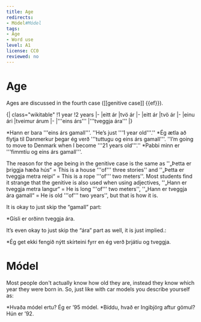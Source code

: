 ```yaml
---
title: Age
redirects:
- Módel#Módel
tags:
- Age
- Word use
level: A1
license: CC0
reviewed: no
---
```


# Age

Ages are discussed in the fourth case ([[genitive case]] {{ef}}).

{| class="wikitable"
!1 year
!2 years
|-
|eitt ár
|tvö ár
|-
|eitt ár
|tvö ár
|-
|einu ári
|tveimur árum
|-
|'''eins árs'''
|'''tveggja ára'''
|}

*Hann er bara '''eins árs gamall'''. ''He’s just '''1 year old'''.''
*Ég ætla að flytja til Danmerkur þegar ég verð '''tuttugu og eins árs gamall'''. ''I’m going to move to Denmark when I become '''21 years old'''.''
*Pabbi minn er '''fimmtíu og eins árs gamall'''.

The reason for the age being in the genitive case is the same as ''„Þetta er þriggja hæða hús“ = This is a house '''of''' three stories'' and ''„Þetta er tveggja metra reipi“ = This is a rope '''of''' two meters''. Most students find it strange that the genitive is also used when using adjectives, ''„Hann er tveggja metra langur“ = He is long '''of''' two meters'', ''„Hann er tveggja ára gamall“ = He is old '''of''' two years'', but that is how it is.

It is okay to just skip the “gamall” part:

*Gísli er orðinn tveggja ára.

It’s even okay to just skip the “ára” part as well, it is just implied.:

*Ég get ekki fengið nýtt skírteini fyrr en ég verð þrjátíu og tveggja.

# Módel

Most people don't actually know how old they are, instead they know which year they were born in. So, just like with car models you describe yourself as:

*Hvaða módel ertu? Ég er ’95 módel.
*Bíddu, hvað er Ingibjörg aftur gömul? Hún er ’92.

